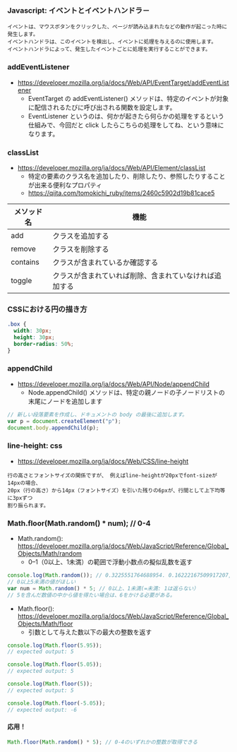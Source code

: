 ### Javascript: イベントとイベントハンドラ－
```text
イベントは、マウスボタンをクリックした、ページが読み込まれたなどの動作が起こった時に発生します。 
イベントハンドラは、このイベントを検出し、イベントに処理を与えるのに使用します。 
イベントハンドラによって、発生したイベントごとに処理を実行することができます。
```

### addEventListener 
- https://developer.mozilla.org/ja/docs/Web/API/EventTarget/addEventListener
  - EventTarget の addEventListener() メソッドは、特定のイベントが対象に配信されるたびに呼び出される関数を設定します。
  - EventListener というのは、何かが起きたら何らかの処理をするという仕組みで、今回だと click したらこちらの処理をしてね、という意味になります。

### classList
- https://developer.mozilla.org/ja/docs/Web/API/Element/classList
  - 特定の要素のクラス名を追加したり、削除したり、参照したりすることが出来る便利なプロパティ
  - https://qiita.com/tomokichi_ruby/items/2460c5902d19b81cace5

|メソッド名|機能|
|----|----|
|add|クラスを追加する|
|remove|クラスを削除する|
|contains|クラスが含まれているか確認する|
|toggle|クラスが含まれていれば削除、含まれていなければ追加する|

### CSSにおける円の描き方
```css
.box {
  width: 30px;
  height: 30px;
  border-radius: 50%;
}
```

### appendChild
- https://developer.mozilla.org/ja/docs/Web/API/Node/appendChild
  - Node.appendChild() メソッドは、特定の親ノードの子ノードリストの末尾にノードを追加します
```javascript
// 新しい段落要素を作成し、ドキュメントの body の最後に追加します。
var p = document.createElement("p");
document.body.appendChild(p);
```

### line-height: css
- https://developer.mozilla.org/ja/docs/Web/CSS/line-height

```text
行の高さとフォントサイズの関係ですが、 例えばline-heightが20pxでfont-sizeが14pxの場合、 
20px（行の高さ）から14px（フォントサイズ）を引いた残りの6pxが、行間として上下均等に3pxずつ
割り振られます。
```

###  Math.floor(Math.random() * num); // 0-4
- Math.random(): https://developer.mozilla.org/ja/docs/Web/JavaScript/Reference/Global_Objects/Math/random
  - 0–1（0以上、1未満）の範囲で浮動小数点の擬似乱数を返す
```javascript
console.log(Math.random()); // 0.3225551764688954. 0.16222167509917207, 0.29766175241840265
// 0以上5未満の値がほしい
var num = Math.random() * 5; // 0以上、1未満(=未満: 1は返らない）
// 5を含んだ数値の中から値を得たい場合は、6をかける必要がある。
```

- Math.floor(): https://developer.mozilla.org/ja/docs/Web/JavaScript/Reference/Global_Objects/Math/floor
  - 引数として与えた数以下の最大の整数を返す
```javascript
console.log(Math.floor(5.95));
// expected output: 5

console.log(Math.floor(5.05));
// expected output: 5

console.log(Math.floor(5));
// expected output: 5

console.log(Math.floor(-5.05));
// expected output: -6
```
#### 応用！
```javascript
Math.floor(Math.random() * 5); // 0-4のいずれかの整数が取得できる
```